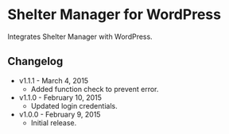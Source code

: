 # Shelter Manager for WordPress

Integrates Shelter Manager with WordPress.


## Changelog

* v1.1.1 - March 4, 2015
	* Added function check to prevent error.
* v1.1.0 - February 10, 2015
	* Updated login credentials.
* v1.0.0 - February 9, 2015
	* Initial release.
